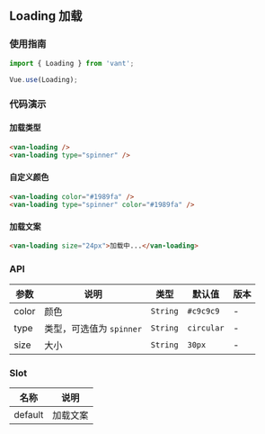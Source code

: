 ## Loading 加载

### 使用指南
``` javascript
import { Loading } from 'vant';

Vue.use(Loading);
```

### 代码演示

#### 加载类型

```html
<van-loading />
<van-loading type="spinner" />
```

#### 自定义颜色

```html
<van-loading color="#1989fa" />
<van-loading type="spinner" color="#1989fa" />
```

#### 加载文案

```html
<van-loading size="24px">加载中...</van-loading>
```

### API

| 参数 | 说明 | 类型 | 默认值 | 版本 |
|------|------|------|------|------|
| color | 颜色 | `String` | `#c9c9c9` | - |
| type | 类型，可选值为 `spinner` | `String` | `circular` | - |
| size | 大小 | `String` | `30px` | - |

### Slot

| 名称 | 说明 |
|------|------|
| default | 加载文案 |
